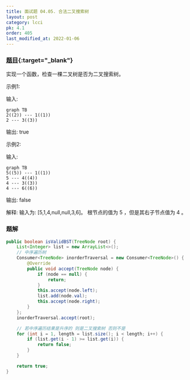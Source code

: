 ```yaml
---
title: 面试题 04.05. 合法二叉搜索树
layout: post
category: lcci
pk: 4.1
order: 405
last_modified_at: 2022-01-06
---
```


### [题目](https://leetcode-cn.com/legal-binary-search-tree-lcci/){:target="_blank"}

实现一个函数，检查一棵二叉树是否为二叉搜索树。

示例1:

输入:

```mermaid
graph TB
2((2)) --- 1((1))
2 --- 3((3))
```

输出: true

示例2:

输入:

```mermaid
graph TB
5((5)) --- 1((1))
5 --- 4((4))
4 --- 3((3))
4 --- 6((6))
```

输出: false

解释: 输入为: [5,1,4,null,null,3,6]。 根节点的值为 5 ，但是其右子节点值为 4 。

### 题解

```java
public boolean isValidBST(TreeNode root) {
    List<Integer> list = new ArrayList<>();
    // 中序遍历树
    Consumer<TreeNode> inorderTraversal = new Consumer<TreeNode>() {
        @Override
        public void accept(TreeNode node) {
            if (node == null) {
                return;
            }
            this.accept(node.left);
            list.add(node.val);
            this.accept(node.right);
        }
    };
    inorderTraversal.accept(root);

    // 若中序遍历结果是升序的 则是二叉搜索树 否则不是
    for (int i = 1, length = list.size(); i < length; i++) {
        if (list.get(i - 1) >= list.get(i)) {
            return false;
        }
    }

    return true;
}
```